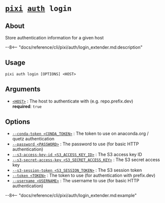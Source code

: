 <!--- This file is autogenerated. Do not edit manually! -->
# <code>[pixi](../../pixi.md) [auth](../auth.md) login</code>

## About
Store authentication information for a given host

--8<-- "docs/reference/cli/pixi/auth/login_extender.md:description"

## Usage
```
pixi auth login [OPTIONS] <HOST>
```

## Arguments
- <a id="arg-<HOST>" href="#arg-<HOST>">`<HOST>`</a>
:  The host to authenticate with (e.g. repo.prefix.dev)
<br>**required**: `true`

## Options
- <a id="arg---conda-token" href="#arg---conda-token">`--conda-token <CONDA_TOKEN>`</a>
:  The token to use on anaconda.org / quetz authentication
- <a id="arg---password" href="#arg---password">`--password <PASSWORD>`</a>
:  The password to use (for basic HTTP authentication)
- <a id="arg---s3-access-key-id" href="#arg---s3-access-key-id">`--s3-access-key-id <S3_ACCESS_KEY_ID>`</a>
:  The S3 access key ID
- <a id="arg---s3-secret-access-key" href="#arg---s3-secret-access-key">`--s3-secret-access-key <S3_SECRET_ACCESS_KEY>`</a>
:  The S3 secret access key
- <a id="arg---s3-session-token" href="#arg---s3-session-token">`--s3-session-token <S3_SESSION_TOKEN>`</a>
:  The S3 session token
- <a id="arg---token" href="#arg---token">`--token <TOKEN>`</a>
:  The token to use (for authentication with prefix.dev)
- <a id="arg---username" href="#arg---username">`--username <USERNAME>`</a>
:  The username to use (for basic HTTP authentication)

--8<-- "docs/reference/cli/pixi/auth/login_extender.md:example"
